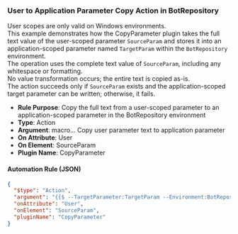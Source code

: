 ### User to Application Parameter Copy Action in BotRepository

User scopes are only valid on Windows environments.  
This example demonstrates how the CopyParameter plugin takes the full text value of the user-scoped parameter `SourceParam` and stores it into an application-scoped parameter named `TargetParam` within the `BotRepository` environment.  
The operation uses the complete text value of `SourceParam`, including any whitespace or formatting.  
No value transformation occurs; the entire text is copied as-is.  
The action succeeds only if `SourceParam` exists and the application-scoped target parameter can be written; otherwise, it fails.

- **Rule Purpose**: Copy the full text from a user-scoped parameter to an application-scoped parameter in the BotRepository environment  
- **Type**: Action  
- **Argument**: macro... Copy user parameter text to application parameter  
- **On Attribute**: User  
- **On Element**: SourceParam  
- **Plugin Name**: CopyParameter  

#### Automation Rule (JSON)

```json
{
  "$type": "Action",
  "argument": "{{$ --TargetParameter:TargetParam --Environment:BotRepository --TargetScope:Application}}",
  "onAttribute": "User",
  "onElement": "SourceParam",
  "pluginName": "CopyParameter"
}
```
